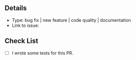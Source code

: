 ## Details

* Type: bug fix | new feature | code quality | documentation
* Link to issue:

## Check List

- [ ] I wrote some tests for this PR.
